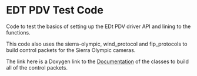 # EDT PDV Test Code

Code to test the basics of setting up the EDt PDV driver API and lining to the functions.

This code also uses the sierra-olympic, wind_protocol and fip_protocols to build control packets for the Sierra Olympic cameras.

The link here is a Doxygen link to the [Documentation](https://davemers0160.github.io/edt_pdv_test/html/index.html) of the classes to build all of the control packets.

